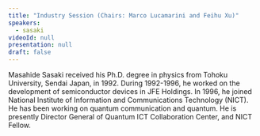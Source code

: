 ```yaml
---
title: "Industry Session (Chairs: Marco Lucamarini and Feihu Xu)"
speakers:
  - sasaki
videoId: null
presentation: null
draft: false
---
```

Masahide Sasaki received his Ph.D. degree in physics from Tohoku University, Sendai Japan, in 1992. During 1992-1996, he worked on the development of semiconductor devices in JFE Holdings. In 1996, he joined National Institute of Information and Communications Technology (NICT). He has been working on quantum communication and quantum. He is presently Director General of Quantum ICT Collaboration Center, and NICT Fellow.


<!-- fields to use above: -->
<!-- videoId: "Vfl9pPh6ipI" -->
<!-- presentation: "/slides/invited-MargaridaPereira.pdf" -->
